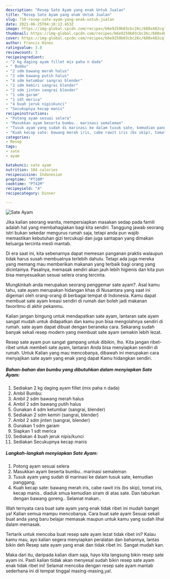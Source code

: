 ```yaml
---
description: "Resep Sate Ayam yang enak Untuk Jualan"
title: "Resep Sate Ayam yang enak Untuk Jualan"
slug: 710-resep-sate-ayam-yang-enak-untuk-jualan
date: 2021-06-25T04:18:13.453Z
image: https://img-global.cpcdn.com/recipes/b6e9259b03cbc26c/680x482cq70/sate-ayam-foto-resep-utama.jpg
thumbnail: https://img-global.cpcdn.com/recipes/b6e9259b03cbc26c/680x482cq70/sate-ayam-foto-resep-utama.jpg
cover: https://img-global.cpcdn.com/recipes/b6e9259b03cbc26c/680x482cq70/sate-ayam-foto-resep-utama.jpg
author: Francis Hines
ratingvalue: 3.8
reviewcount: 3
recipeingredient:
- "2 kg daging ayam fillet mix paha n dada"
- " Bumbu"
- "2 sdm bawang merah halus"
- "2 sdm bawang putih halus"
- "4 sdm ketumbar sangrai blender"
- "2 sdm kemiri sangrai blender"
- "2 sdm jinten sangrai blender"
- "1 sdm garam"
- "1 sdt merica"
- "4 buah jeruk nipiskunci"
- "Secukupnya kecap manis"
recipeinstructions:
- "Potong ayam sesuai selera"
- "Masukkan ayam beserta bumbu.. marinasi semaleman"
- "Tusuk ayam yang sudah di marinasi ke dalam tusuk sate, kemudian panggang."
- "Kuah kecap sate: bawang merah iris, cabe rawit iris (bs skip), tomat iris, kecap manis.. diaduk smua kemudian siram di atas sate. Dan taburkan dengan bawang goreng.. Selamat makan.."
categories:
- Resep
tags:
- sate
- ayam

katakunci: sate ayam 
nutrition: 184 calories
recipecuisine: Indonesian
preptime: "PT10M"
cooktime: "PT42M"
recipeyield: "4"
recipecategory: Dinner

---
```



![Sate Ayam](https://img-global.cpcdn.com/recipes/b6e9259b03cbc26c/680x482cq70/sate-ayam-foto-resep-utama.jpg)

Jika kalian seorang wanita, mempersiapkan masakan sedap pada famili adalah hal yang membahagiakan bagi kita sendiri. Tanggung jawab seorang istri bukan sekedar mengurus rumah saja, tetapi anda pun wajib memastikan kebutuhan gizi tercukupi dan juga santapan yang dimakan keluarga tercinta mesti mantab.

Di era  saat ini, kita sebenarnya dapat memesan panganan praktis walaupun tidak harus susah membuatnya terlebih dahulu. Tetapi ada juga mereka yang memang mau memberikan makanan yang terbaik bagi orang yang dicintainya. Pasalnya, memasak sendiri akan jauh lebih higienis dan kita pun bisa menyesuaikan sesuai selera orang tercinta. 



Mungkinkah anda merupakan seorang penggemar sate ayam?. Asal kamu tahu, sate ayam merupakan hidangan khas di Nusantara yang saat ini digemari oleh orang-orang di berbagai tempat di Indonesia. Kamu dapat membuat sate ayam kreasi sendiri di rumah dan boleh jadi makanan favoritmu di akhir pekanmu.

Kalian jangan bingung untuk mendapatkan sate ayam, lantaran sate ayam sangat mudah untuk didapatkan dan kamu pun bisa mengolahnya sendiri di rumah. sate ayam dapat dibuat dengan beraneka cara. Sekarang sudah banyak sekali resep modern yang membuat sate ayam semakin lebih lezat.

Resep sate ayam pun sangat gampang untuk dibikin, lho. Kita jangan ribet-ribet untuk membeli sate ayam, lantaran Anda bisa menyiapkan sendiri di rumah. Untuk Kalian yang mau mencobanya, dibawah ini merupakan cara menyajikan sate ayam yang enak yang dapat Kamu hidangkan sendiri.

<!--inarticleads1-->

##### Bahan-bahan dan bumbu yang dibutuhkan dalam menyiapkan Sate Ayam:

1. Sediakan 2 kg daging ayam fillet (mix paha n dada)
1. Ambil  Bumbu:
1. Ambil 2 sdm bawang merah halus
1. Ambil 2 sdm bawang putih halus
1. Gunakan 4 sdm ketumbar (sangrai, blender)
1. Sediakan 2 sdm kemiri (sangrai, blender)
1. Ambil 2 sdm jinten (sangrai, blender)
1. Gunakan 1 sdm garam
1. Siapkan 1 sdt merica
1. Sediakan 4 buah jeruk nipis/kunci
1. Sediakan Secukupnya kecap manis




<!--inarticleads2-->

##### Langkah-langkah menyiapkan Sate Ayam:

1. Potong ayam sesuai selera
1. Masukkan ayam beserta bumbu.. marinasi semaleman
1. Tusuk ayam yang sudah di marinasi ke dalam tusuk sate, kemudian panggang.
1. Kuah kecap sate: bawang merah iris, cabe rawit iris (bs skip), tomat iris, kecap manis.. diaduk smua kemudian siram di atas sate. Dan taburkan dengan bawang goreng.. Selamat makan..




Wah ternyata cara buat sate ayam yang enak tidak ribet ini mudah banget ya! Kalian semua mampu mencobanya. Cara buat sate ayam Sesuai sekali buat anda yang baru belajar memasak maupun untuk kamu yang sudah lihai dalam memasak.

Tertarik untuk mencoba buat resep sate ayam lezat tidak ribet ini? Kalau kamu mau, ayo kalian segera menyiapkan peralatan dan bahannya, lantas bikin deh Resep sate ayam yang enak dan tidak ribet ini. Sangat mudah kan. 

Maka dari itu, daripada kalian diam saja, hayo kita langsung bikin resep sate ayam ini. Pasti kalian tiidak akan menyesal sudah bikin resep sate ayam enak tidak ribet ini! Selamat mencoba dengan resep sate ayam mantab sederhana ini di tempat tinggal masing-masing,ya!.

